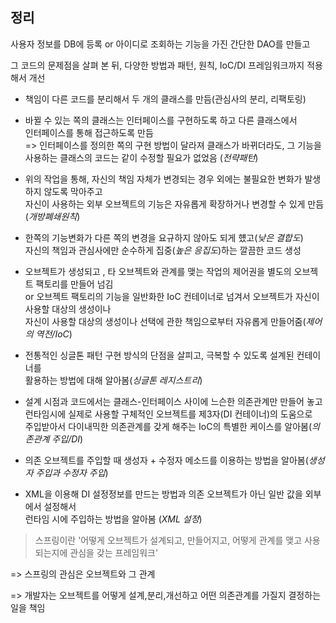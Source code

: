 ## 정리

사용자 정보를 DB에 등록 or 아이디로 조회하는 기능을 가진 간단한 DAO를 만들고

그 코드의 문제점을 살펴 본 뒤, 다양한 방법과 패턴, 원칙, IoC/DI 프레임워크까지 적용해서 개선


- 책임이 다른 코드를 분리해서 두 개의 클래스를 만듬(관심사의 분리, 리팩토링)

- 바뀔 수 있는 쪽의 클래스는 인터페이스를 구현하도록 하고 다른 클래스에서 <br>
    인터페이스를 통해 접근하도록 만듬 <br>
  => 인터페이스를 정의한 쪽의 구현 방법이 달라져 클래스가 바뀌더라도, 그 기능을 <br>
     사용하는 클래스의 코드는 같이 수정할 필요가 없었음 (*전략패턴*)

- 위의 작업을 통해, 자신의 책임 자체가 변경되는 경우 외에는 불필요한 변화가 발생하지 않도록 막아주고 <br>
   자신이 사용하는 외부 오브젝트의 기능은 자유롭게 확장하거나 변경할 수 있게 만듬(*개방폐쇄원칙*)

- 한쪽의 기능변화가 다른 쪽의 변경을 요규하지 않아도 되게 헀고(*낮은 결합도*)<br>
    자신의 책임과 관심사에만 순수하게 집중(*높은 응집도*)하는 깔끔한 코드 생성

- 오브젝트가 생성되고 , 타 오브젝트와 관계를 맺는 작업의 제어권을 별도의 오브젝트 팩토리를 만들어 넘김 <br>
  or 오브젝트 팩토리의 기능을 일반화한 IoC 컨테이너로 넘겨서 오브젝트가 자신이 사용할 대상의 생성이나 <br>
    자신이 사용할 대상의 생성이나 선택에 관한 책임으로부터 자유롭게 만들어줌(*제어의 역전/IoC*)

- 전통적인 싱글톤 패턴 구현 방식의 단점을 살피고, 극복할 수 있도록 설계된 컨테이너를 <br>
    활용하는 방법에 대해 알아봄(*싱글톤 레지스트리*)

- 설계 시점과 코드에서는 클래스-인터페이스 사이에 느슨한 의존관계만 만들어 놓고 <br>
    런타임시에 실제로 사용할 구체적인 오브젝트를 제3자(DI 컨테이너)의 도움으로 <br>
    주입받아서 다이내믹한 의존관계를 갖게 해주는 IoC의 특별한 케이스를 알아봄(*의존관계 주입/DI*)
    
- 의존 오브젝트를 주입할 때 생성자 + 수정자 메소드를 이용하는 방법을 알아봄(*생성자 주입과 수정자 주입*)

- XML을 이용해 DI 설정정보를 만드는 방법과 의존 오브젝트가 아닌 일반 값을 외부에서 설정해서 <br>
    런타임 시에 주입하는 방법을 알아봄 (*XML 설정*)
    
    
> 스프링이란 '어떻게 오브젝트가 설계되고, 만들어지고, 어떻게 관계를 맺고 사용되는지에 관심을 갖는 프레임워크'


=> 스프링의 관심은 오브젝트와 그 관계

=> 개발자는 오브젝트를 어떻게 설계,분리,개선하고 어떤 의존관계를 가질지 결정하는 일을 책임

    
     
                       